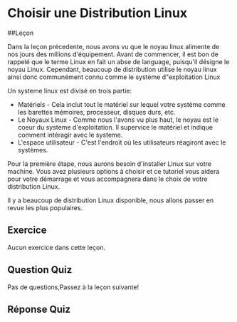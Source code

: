 # Choisir une Distribution Linux 

##Leçon

Dans la leçon précedente, nous avons vu que le noyau linux alimente de nos jours des millions d'équipement. Avant de commencer, il est bon de rappelé que le terme Linux en fait un abse de language, puisqu'il désigne le noyau Linux. Cependant, beaucoup de distribution utilise le noyau linux ainsi donc communément connu comme le système d"exploitation Linux

Un systeme linux est divisé en trois partie:

<ul>
<li>Matériels - Cela inclut tout le matériel sur lequel votre système comme les barettes mémoires, processeur, disques durs, etc.</li>
<li>Le Noyaux Linux - Comme nous l'avons vu plus haut, le noyau est le coeur du systeme d'exploitation. Il supervice le matériel et indique comment intéragir avec le systeme.</li>
<li>L'espace utilisateur - C'est l'endroit où les utilisateurs réagiront avec le systèmes.</li>
</ul>

Pour la première étape, nous aurons besoin d'installer Linux sur votre machine. Vous avez plusieurs options à choisir et ce tutoriel vous aidera pour votre démarrage et vous accompagnera dans le choix de votre distribution Linux.

Il y a beaucoup de distribution Linux disponible, nous allons passer en revue les plus populaires.

## Exercice

Aucun exercice dans cette leçon.

## Question Quiz

Pas de questions,Passez à la leçon suivante!

## Réponse Quiz

